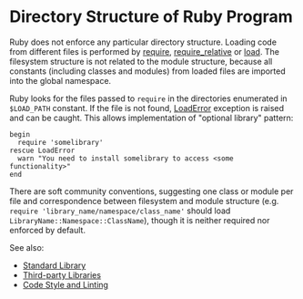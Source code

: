 # Directory Structure of Ruby Program

Ruby does not enforce any particular directory structure. Loading code from different files is performed by [require](ref:Kernel#require), [require_relative](ref:Kernel#require_relative) or [load](ref:Kernel#load). The filesystem structure is not related to the module structure, because all constants (including classes and modules) from loaded files are imported into the global namespace.

Ruby looks for the files passed to `require` in the directories enumerated in `$LOAD_PATH` constant. If the file is not found, [LoadError](../builtin/exception/exception-classes.md#loaderror) exception is raised and can be caught. This allows implementation of "optional library" pattern:

    begin
      require 'somelibrary'
    rescue LoadError
      warn "You need to install somelibrary to access <some functionality>"
    end

There are soft community conventions, suggesting one class or module per file and correspondence
between filesystem and module structure (e.g. `require 'library_name/namespace/class_name'` should load
`LibraryName::Namespace::ClassName`), though it is neither required nor enforced by default.

See also:

* [Standard Library](../stdlib.md)
* [Third-party Libraries](../developing/libraries.md)
* [Code Style and Linting](../developing/code-style.md)
